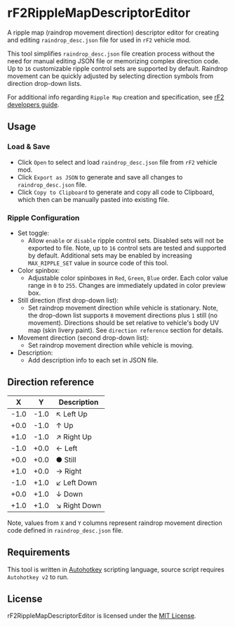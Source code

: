 # rF2RippleMapDescriptorEditor

A ripple map (raindrop movement direction) descriptor editor for creating and editing `raindrop_desc.json` file for used in `rF2` vehicle mod.

This tool simplifies `raindrop_desc.json` file creation process without the need for manual editing JSON file or memorizing complex direction code. Up to `16` customizable ripple control sets are supported by default. Raindrop movement can be quickly adjusted by selecting direction symbols from direction drop-down lists.

For additional info regarding `Ripple Map` creation and specification, see [rF2 developers guide](https://docs.studio-397.com/developers-guide/car-development/car-art/rain-effects-and-windscreen-shaders-for-cars).


## Usage

### Load & Save
- Click `Open` to select and load `raindrop_desc.json` file from `rF2` vehicle mod.
- Click `Export as JSON` to generate and save all changes to `raindrop_desc.json` file.
- Click `Copy to Clipboard` to generate and copy all code to Clipboard, which then can be manually pasted into existing file.

### Ripple Configuration
- Set toggle:
    - Allow `enable` or `disable` ripple control sets. Disabled sets will not be exported to file. Note, up to `16` control sets are tested and supported by default. Additional sets may be enabled by increasing `MAX_RIPPLE_SET` value in source code of this tool.
- Color spinbox:
    - Adjustable color spinboxes in `Red`, `Green`, `Blue` order. Each color value range in `0` to `255`. Changes are immediately updated in color preview box.
- Still direction (first drop-down list):
    - Set raindrop movement direction while vehicle is stationary. Note, the drop-down list supports `8` movement directions plus `1` still (no movement). Directions should be set relative to vehicle's body UV map (skin livery paint). See `direction reference` section for details.
- Movement direction (second drop-down list):
    - Set raindrop movement direction while vehicle is moving.
- Description:
    - Add description info to each set in JSON file.


## Direction reference
|X      |Y      |Description  |
|-------|-------|-------------|
|-1.0   |-1.0   |↖ Left Up    |
|+0.0   |-1.0   |↑ Up         |
|+1.0   |-1.0   |↗ Right Up   |
|-1.0   |+0.0   |← Left       |
|+0.0   |+0.0   |● Still      |
|+1.0   |+0.0   |→ Right      |
|-1.0   |+1.0   |↙ Left Down  |
|+0.0   |+1.0   |↓ Down       |
|+1.0   |+1.0   |↘ Right Down |

Note, values from `X` and `Y` columns represent raindrop movement direction code defined in `raindrop_desc.json` file.


## Requirements
This tool is written in [Autohotkey](https://www.autohotkey.com) scripting language, source script requires `Autohotkey v2` to run.


## License
rF2RippleMapDescriptorEditor is licensed under the [MIT License](./LICENSE.txt).
